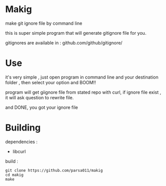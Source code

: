 # Makig
make git ignore file by command line

this is super simple program that will generate gitignore file for you.

gitignores are available in : github.com/github/gitignore/

# Use

it's very simple , just open program in command line and your destination folder , then select your option and BOOM!!

program will get giignore file from stated repo with curl, if ignore file exist , it will ask question to rewrite file.

and DONE, you got your ignore file

# Building
dependencies :
- libcurl

build :
```
git clone https://github.com/parsa011/makig
cd makig
make
```
